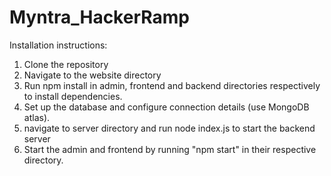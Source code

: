 # Myntra_HackerRamp


Installation instructions:
1. Clone the repository
2. Navigate to the website directory
3. Run npm install in admin, frontend and backend directories respectively to install dependencies.
4. Set up the database and configure connection details (use MongoDB atlas).
5. navigate to server directory and run node index.js to start the backend server
6. Start the admin and frontend by running "npm start" in their respective directory.
